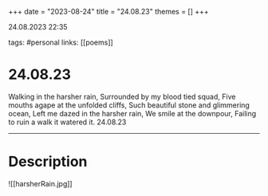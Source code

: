 +++
date = "2023-08-24"
title = "24.08.23"
themes = []
+++

24.08.2023 22:35

tags: #personal
links: [[poems]]

# 24.08.23

Walking in the harsher rain,
Surrounded by my blood tied squad,
Five mouths agape at the unfolded cliffs,
Such beautiful stone and glimmering ocean,
Left me dazed in the harsher rain,
We smile at the downpour,
Failing to ruin a walk it watered it.
24.08.23

---

# Description

![[harsherRain.jpg]]